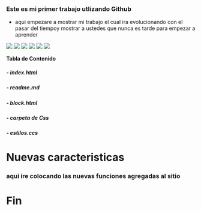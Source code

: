 ### Este es mi primer trabajo utlizando Github

- aqui empezare a mostrar mi trabajo el cual ira evolucionando con el pasar del tiempoy mostrar a ustedes que nunca es tarde para empezar a aprender


![](https://img.shields.io/github/stars/pandao/editor.md.svg) ![](https://img.shields.io/github/forks/pandao/editor.md.svg) ![](https://img.shields.io/github/tag/pandao/editor.md.svg) ![](https://img.shields.io/github/release/pandao/editor.md.svg) ![](https://img.shields.io/github/issues/pandao/editor.md.svg) ![](https://img.shields.io/bower/v/editor.md.svg)


**Tabla de  Contenido**

##### - index.html
##### - readme.md
##### - block.html
##### - carpeta de Css
##### - estilos.ccs

# Nuevas caracteristicas
### aqui ire colocando las nuevas funciones agregadas al sitio

# Fin